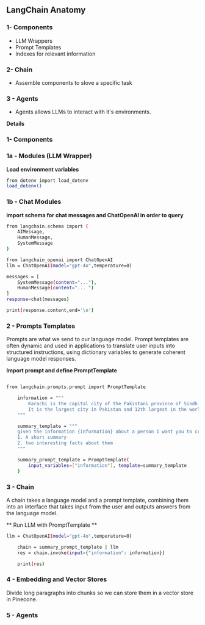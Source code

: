 ## LangChain Anatomy

### 1- Components

* LLM Wrappers
* Prompt Templates
* Indexes for relevant information 

### 2- Chain

* Assemble components to slove a specific task 

### 3 - Agents

* Agents allows LLMs to interact with it's environments.

**Details**  

### 1- Components

### 1a - Modules (LLM  Wrapper)

**Load environment variables**
```bash
from dotenv import load_dotenv
load_dotenv()
```
    
### 1b - Chat Modules

**import schema for chat messages and ChatOpenAI in order to query**

```bash
from langchain.schema import (
    AIMessage,
    HumanMessage,
    SystemMessage
)

from langchain_openai import ChatOpenAI
llm = ChatOpenAI(model="gpt-4o",temperature=0)

messages = [
    SystemMessage(content="..."),
    HumanMessage(content="... ")
]
response=chat(messages)

print(response.content,end='\n')
```

### 2 - Prompts Templates 

Prompts are what we send to our language model. Prompt templates are often dynamic and used in applications to translate user inputs into structured instructions, 
using dictionary variables to generate coherent language model responses.

**Import prompt and define PromptTemplate**

```bash

from langchain.prompts.prompt import PromptTemplate

    information = """
        Karachi is the capital city of the Pakistani province of Sindh. 
        It is the largest city in Pakistan and 12th largest in the world, with a population of over 20 million
    """

    summary_template = """
    given the information {information} about a person I want you to create:
    1. A short summary
    2. two interesting facts about them
    """

    summary_prompt_template = PromptTemplate(
        input_variables=["information"], template=summary_template
    )
```
### 3 - Chain 
A chain takes a language model and a prompt template, combining them into an interface that takes input from the user and outputs answers from the language model.

** Run LLM with PromptTemplate **
```bash
llm = ChatOpenAI(model="gpt-4o",temperature=0)
```

```bash
    chain = summary_prompt_template | llm
    res = chain.invoke(input={"information": information})

    print(res)
```

### 4 - Embedding and Vector Stores

Divide long paragraphs into chunks so we can store them in a vector store in Pinecone.

### 5 - Agents 

